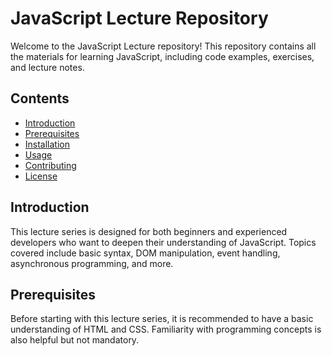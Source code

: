 # JavaScript Lecture Repository

Welcome to the JavaScript Lecture repository! This repository contains all the materials for learning JavaScript, including code examples, exercises, and lecture notes.

## Contents

- [Introduction](#introduction)
- [Prerequisites](#prerequisites)
- [Installation](#installation)
- [Usage](#usage)
- [Contributing](#contributing)
- [License](#license)

## Introduction

This lecture series is designed for both beginners and experienced developers who want to deepen their understanding of JavaScript. Topics covered include basic syntax, DOM manipulation, event handling, asynchronous programming, and more.

## Prerequisites

Before starting with this lecture series, it is recommended to have a basic understanding of HTML and CSS. Familiarity with programming concepts is also helpful but not mandatory.



